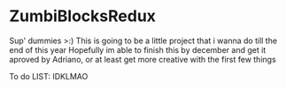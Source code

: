 # ZumbiBlocksRedux
Sup' dummies >:)
This is going to be a little project that i wanna do till the end of this year
Hopefully im able to finish this by december and get it aproved by Adriano, or at least get more creative with the first few things

To do LIST:
IDKLMAO